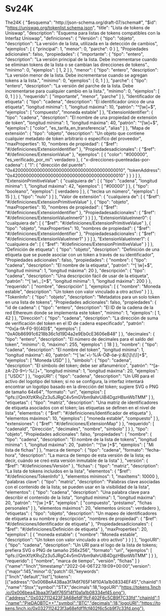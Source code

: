 # Sv24K
The24K
{
  "$esquema": "http://json-schema.org/draft-07/schema#",
  "$id": "https://uniswap.org/tokenlist.schema.json",
  "title": "Lista de tokens de Uniswap",
  "description": "Esquema para listas de tokens compatibles con la Interfaz Uniswap",
  "definiciones": {
    "Versión": {
      "tipo": "objeto",
      "description": "La versión de la lista, utilizada en la detección de cambios",
      "ejemplos": [
        {
          "principal": 1,
          "menor": 0,
          "parche": 0
        }
      ],
      "Propiedades adicionales": falso,
      "propiedades": {
        "importante": {
          "tipo": "entero",
          "description": "La versión principal de la lista. Debe incrementarse cuando se eliminan tokens de la lista o se cambian las direcciones de tokens".,
          "mínimo": 0,
          "ejemplos": [
            1,
            2
          ]
        },
        "menor": {
          "tipo": "entero",
          "description": "La versión menor de la lista. Debe incrementarse cuando se agregan tokens a la lista.",
          "mínimo": 0,
          "ejemplos": [
            0,
            1
          ]
        },
        "parche": {
          "tipo": "entero",
          "description": "La versión del parche de la lista. Debe incrementarse para cualquier cambio en la lista.",
          "mínimo": 0,
          "ejemplos": [
            0,
            1
          ]
        }
      },
      "requerido": [
        "importante",
        "menor",
        "parche"
      ]
    },
    "Identificador de etiqueta": {
      "tipo": "cadena",
      "description": "El identificador único de una etiqueta",
      "longitud mínima": 1,
      "longitud máxima": 10,
      "patrón": "^[\\w]+$",
      "ejemplos": [
        "compuesto",
        "moneda estable"
      ]
    },
    "ExtensionIdentifier": {
      "tipo": "cadena",
      "description": "El nombre de una propiedad de extensión de token",
      "longitud mínima": 1,
      "longitud máxima": 40,
      "patrón": "^[\\w]+$",
      "ejemplos": [
        "color",
        "es_tarifa_en_transferencia",
        "alias"
      ]
    },
    "Mapa de extensión": {
      "tipo": "objeto",
      "description": "Un objeto que contiene cualquier metadato de token arbitrario o específico del proveedor",
      "maxProperties": 10,
      "nombres de propiedad": {
        "$ref": "#/definiciones/ExtensionIdentifier"
      },
      "Propiedadesadicionales": {
        "$ref": "#/definiciones/ExtensionValue"
      },
      "ejemplos": [
        {
          "color": "#000000",
          "es_verificado_por_mi": verdadero
        },
        {
          "x-direcciones-puenteadas-por-cadena": {
            "1": {
              "dirección del puente": "0x42000000000000000000000000000000000000010",
              "tokenAddress": "0x42000000000000000000000000000000000000010"
            }
          }
        }
      ]
    },
    "ExtensiónPrimitiveValue": {
      "cualquiera de": [
        {
          "tipo": "cadena",
          "longitud mínima": 1,
          "longitud máxima": 42,
          "ejemplos": [
            "#00000"
          ]
        },
        {
          "tipo": "booleano",
          "ejemplos": [
            verdadero
          ]
        },
        {
          "teclea un número",
          "ejemplos": [
            15
          ]
        },
        {
          "tipo": "nulo"
        }
      ]
    },
    "Valor de extensión": {
      "cualquiera de": [
        {
          "$ref": "#/definiciones/ExtensionPrimitiveValue"
        },
        {
          "tipo": "objeto",
          "maxProperties": 10,
          "nombres de propiedad": {
            "$ref": "#/definiciones/ExtensionIdentifier"
          },
          "Propiedadesadicionales": {
            "$ref": "#/definiciones/ExtensionValueInner0"
          }
        }
      ]
    },
    "ExtensionValueInner0": {
      "cualquiera de": [
        {
          "$ref": "#/definiciones/ExtensionPrimitiveValue"
        },
        {
          "tipo": "objeto",
          "maxProperties": 10,
          "nombres de propiedad": {
            "$ref": "#/definiciones/ExtensionIdentifier"
          },
          "Propiedadesadicionales": {
            "$ref": "#/definiciones/ExtensionValueInner1"
          }
        }
      ]
    },
    "ExtensionValueInner1": {
      "cualquiera de": [
        {
          "$ref": "#/definiciones/ExtensionPrimitiveValue"
        }
      ]
    },
    "Definición de etiqueta": {
      "tipo": "objeto",
      "description": "Definición de una etiqueta que se puede asociar con un token a través de su identificador",
      "Propiedades adicionales": falso,
      "propiedades": {
        "nombre": {
          "tipo": "cadena",
          "description": "El nombre de la etiqueta",
          "patrón": "^[ \\w]+$",
          "longitud mínima": 1,
          "longitud máxima": 20
        },
        "descripción": {
          "tipo": "cadena",
          "description": "Una descripción fácil de usar de la etiqueta",
          "patrón": "^[ \\w\\.,:]+$",
          "longitud mínima": 1,
          "longitud máxima": 200
        }
      },
      "requerido": [
        "nombre",
        "descripción"
      ],
      "ejemplos": [
        {
          "nombre": "Moneda estable",
          "description": "Un token con valor vinculado a otro activo"
        }
      ]
    },
    "TokenInfo": {
      "tipo": "objeto",
      "description": "Metadatos para un solo token en una lista de tokens",
      "Propiedades adicionales": falso,
      "propiedades": {
        "id de cadena": {
          "tipo": "entero",
          "description": "El ID de la cadena de la red Ethereum donde se implementa este token",
          "mínimo": 1,
          "ejemplos": [
            1,
            42
          ]
        },
        "Dirección": {
          "tipo": "cadena",
          "description": "La dirección de suma de verificación del token en el ID de cadena especificado",
          "patrón": "^0x[a-fA-F0-9]{40}$",
          "ejemplos": [
            "0xA0b86991c6218b36c1d19D4a2e9Eb0cE3606eB48"
          ]
        },
        "decimales": {
          "tipo": "entero",
          "description": "El número de decimales para el saldo del token",
          "mínimo": 0,
          "máximo": 255,
          "ejemplos": [
            18
          ]
        },
        "nombre": {
          "tipo": "cadena",
          "description": "El nombre del token",
          "longitud mínima": 1,
          "longitud máxima": 40,
          "patrón": "^[ \\w.'+\\-%/À-ÖØ-öø-ÿ:&\\[\\]\\(\\)]+$",
          "ejemplos": [
            "Moneda USD"
          ]
        },
        "símbolo": {
          "tipo": "cadena",
          "description": "El símbolo del token; debe ser alfanumérico",
          "patrón": "^[a-zA-Z0-9+\\-%/$.]+$",
          "longitud mínima": 1,
          "longitud máxima": 20,
          "ejemplos": [
            "USDC"
          ]
        },
        "logoURI": {
          "tipo": "cadena",
          "description": "Un URI para el activo del logotipo del token; si no se configura, la interfaz intentará encontrar un logotipo basado en la dirección del token; sugiere SVG o PNG de tamaño 64x64",
          "formato": "uri",
          "ejemplos": [
            "ipfs://QmXfzKRvjZz3u5JRgC4v5mGVbm9ahrUiB4DgzHBsnWbTMM"
          ]
        },
        "etiquetas": {
          "tipo": "matriz",
          "description": "Una matriz de identificadores de etiqueta asociados con el token; las etiquetas se definen en el nivel de lista",
          "elementos": {
            "$ref": "#/definiciones/Identificador de etiqueta"
          },
          "elementos máximos": 10,
          "ejemplos": [
            "moneda estable",
            "compuesto"
          ]
        },
        "extensiones": {
          "$ref": "#/definiciones/ExtensionMap"
        }
      },
      "requerido": [
        "cadenaId",
        "Dirección",
        "decimales",
        "nombre",
        "símbolo"
      ]
    }
  },
  "tipo": "objeto",
  "Propiedades adicionales": falso,
  "propiedades": {
    "nombre": {
      "tipo": "cadena",
      "description": "El nombre de la lista de tokens",
      "longitud mínima": 1,
      "longitud máxima": 20,
      "patrón": "^[\\w ]+$",
      "ejemplos": [
        "Mi lista de fichas"
      ]
    },
    "marca de tiempo": {
      "tipo": "cadena",
      "formato": "fecha-hora",
      "description": "La marca de tiempo de esta versión de la lista; es decir, cuándo se creó esta versión inmutable de la lista"
    },
    "versión": {
      "$ref": "#/definiciones/Versión"
    },
    "fichas": {
      "tipo": "matriz",
      "description": "La lista de tokens incluidos en la lista",
      "elementos": {
        "$ref": "#/definiciones/TokenInfo"
      },
      "elementos mínimos": 1,
      "maxItems": 10000
    },
    "palabras clave": {
      "tipo": "matriz",
      "description": "Palabras clave asociadas con el contenido de la lista; se pueden usar en la visibilidad de la lista",
      "elementos": {
        "tipo": "cadena",
        "description": "Una palabra clave para describir el contenido de la lista",
        "longitud mínima": 1,
        "longitud máxima": 20,
        "patrón": "^[\\w ]+$",
        "ejemplos": [
          "compuesto",
          "préstamo",
          "fichas personales"
        ]
      },
      "elementos máximos": 20,
      "elementos únicos": verdadero
    },
    "etiquetas": {
      "tipo": "objeto",
      "description": "Un mapeo de identificadores de etiqueta a su nombre y descripción",
      "nombres de propiedad": {
        "$ref": "#/definiciones/Identificador de etiqueta"
      },
      "Propiedadesadicionales": {
        "$ref": "#/definiciones/Definición de etiqueta"
      },
      "maxProperties": 20,
      "ejemplos": [
        {
          "moneda estable": {
            "nombre": "Moneda estable",
            "description": "Un token con valor vinculado a otro activo"
          }
        }
      ]
    },
    "logoURI": {
      "tipo": "cadena",
      "description": "Un URI para el logo de la lista de tokens; prefiera SVG o PNG de tamaño 256x256",
      "formato": "uri",
      "ejemplos": [
        "ipfs://QmXfzKRvjZz3u5JRgC4v5mGVbm9ahrUiB4DgzHBsnWbTMM"
      ]
    }
  },
  "requerido": [
    "nombre",
    "marca de tiempo",
    "versión",
    "fichas"
  ]
}
{"name":"1inch","timestamp":"2022-04-06T22:19:09+00:00","version":{"major":145,"minor":0,"patch":0},"keywords":["1inch","default","list"],"tokens":[{"address":"0x006BeA43Baa3f7A6f765F14f10A1a1b08334EF45","chainId":1,"name":"Stox","symbol":"STX","decimals":18,"logoURI":"https://tokens.1inch.io/0x006bea43baa3f7a6f765f14f10a1a1b08334ef45.png"},{"address":"0x0327112423F3A68efdF1fcF402F6c5CB9f7C33fd","chainId":1,"name":"PieDAOBTC++","symbol":"BTC","decimals":18,"logoURI":"https://tokens.1inch.io/0x0327112423f3a68efdf1fcf402f6c5cb9f7c33fd.png"},
